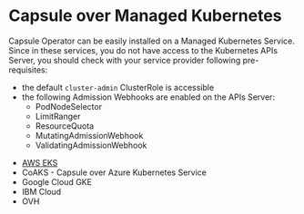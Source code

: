 # Capsule over Managed Kubernetes
Capsule Operator can be easily installed on a Managed Kubernetes Service. Since in these services, you do not have access to the Kubernetes APIs Server, you should check with your service provider following pre-requisites:

- the default `cluster-admin` ClusterRole is accessible 
- the following Admission Webhooks are enabled on the APIs Server:
    - PodNodeSelector
    - LimitRanger
    - ResourceQuota
    - MutatingAdmissionWebhook
    - ValidatingAdmissionWebhook

* [AWS EKS](/docs/managed-kubernetes/aws-eks)
* CoAKS - Capsule over Azure Kubernetes Service
* Google Cloud GKE
* IBM Cloud
* OVH